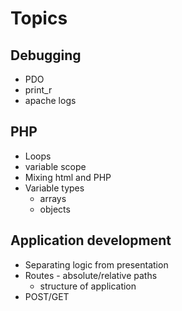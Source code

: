 # Topics

## Debugging
-  PDO
-  print_r
-  apache logs

## PHP
-  Loops
-  variable scope
-  Mixing html and PHP
-  Variable types
    -  arrays
    -  objects

## Application development
-  Separating logic from presentation
-  Routes - absolute/relative paths
    - structure of application
-  POST/GET
